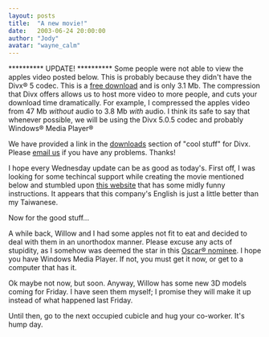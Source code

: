 ```yaml
---
layout: posts
title:  "A new movie!"
date:   2003-06-24 20:00:00
author: "Jody"
avatar: "wayne_calm"
---
```



 &#42;&#42;&#42;&#42;&#42;&#42;&#42;&#42;&#42;&#42; UPDATE! &#42;&#42;&#42;&#42;&#42;&#42;&#42;&#42;&#42;&#42;
 Some people were not able to view the apples video posted below. This is probably because they didn't have the Divx® 5 codec. This is a [free download](http://www.divx.com/divx/) and is only 3.1 Mb. The compression that Divx offers allows us to host more video to more people, and cuts your download time dramatically. For example, I compressed the apples video from 47 Mb _without_ audio to 3.8 Mb _with_ audio. I think its safe to say that whenever possible, we will be using the Divx 5.0.5 codec and probably Windows® Media Player®

 We have provided a link in the [downloads](coolstuff.php) section of &quot;cool stuff&quot; for Divx. Please [email us](mailto:comments@duelingmonkeys.com) if you have any problems. Thanks!

 I hope every Wednesday update can be as good as today's. First off, I was looking for some techincal support while creating the movie mentioned below and stumbled upon [this website](http://www.leadtek.com.tw/support/faq_list2_1.asp?pronameid=66&lineid=6) that has some midly funny instructions. It appears that this company's English is just a little better than my Taiwanese.

 Now for the good stuff...

 A while back, Willow and I had some apples not fit to eat and decided to deal with them in an unorthodox manner. Please excuse any acts of stupidity, as I somehow was deemed the star in this [Oscar® nominee](https://content.duelingmonkeys.com/filespace/wayne/apples.wmv). I hope you have Windows Media Player. If not, you must get it now, or get to a computer that has it.

 Ok maybe not now, but soon. Anyway, Willow has some new 3D models coming for Friday. I have seen them myself; I promise they will make it up instead of what happened last Friday.

 Until then, go to the next occupied cubicle and hug your co-worker. It's hump day.